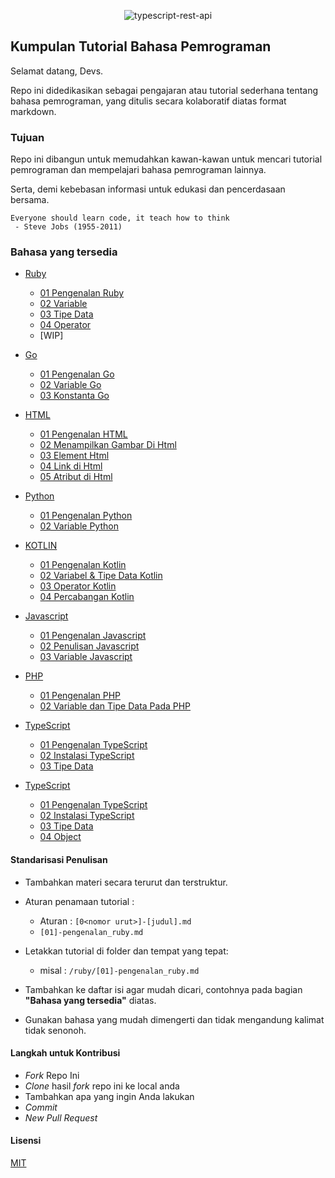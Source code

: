 <div align='center'>

![typescript-rest-api](https://raw.githubusercontent.com/ssembara/bahasa-pemrograman/master/cover.png)

</div>

## Kumpulan Tutorial Bahasa Pemrograman

Selamat datang, Devs.

Repo ini didedikasikan sebagai pengajaran atau tutorial sederhana tentang bahasa pemrograman, yang ditulis secara kolaboratif diatas format markdown.

### Tujuan

Repo ini dibangun untuk memudahkan kawan-kawan untuk mencari tutorial pemrograman dan mempelajari bahasa pemrograman lainnya.

Serta, demi kebebasan informasi untuk edukasi dan pencerdasaan bersama.

```
Everyone should learn code, it teach how to think
 - Steve Jobs (1955-2011)
```

### Bahasa yang tersedia

- [Ruby](./ruby)

  - [01 Pengenalan Ruby](./ruby/[01]-pengenalan_ruby.md)
  - [02 Variable](./ruby/[02]-variable.md)
  - [03 Tipe Data](./ruby/[03]-tipe_data.md)
  - [04 Operator](./ruby/[04]-operator.md)
  - [WIP]

- [Go](./go)
  
  - [01 Pengenalan Go](./go/[01]-pengenalan_go.md)
  - [02 Variable Go](./go/[02]-variable_go.md)
  - [03 Konstanta Go](./go/[03]-konstanta_go.md)
  
- [HTML](./html)

  - [01 Pengenalan HTML](./html/[01]-pengenalan_html.md)
  - [02 Menampilkan Gambar Di Html](./html/[02]-menampilkan_gambar_di_html.md)
  - [03 Element Html](./html/[03]-element_html.md)
  - [04 Link di Html](./html/[04]-link_html.md)
  - [05 Atribut di Html](./html/[05]-atribut_html.md)

- [Python](./python)

  - [01 Pengenalan Python](./python/[01]-pengenalan_python.md)
  - [02 Variable Python](./python/[02]-variable_python.md)


- [KOTLIN](./kotlin)
	
  - [01 Pengenalan Kotlin](./kotlin/[01]-pengenalan-kotlin.md)
  - [02 Variabel & Tipe Data Kotlin](./kotlin[02]-variabel_dan_tipe_data_kotlin.md)
  - [03 Operator Kotlin](./kotlin[03]-operator_kotlin.md)
  - [04 Percabangan Kotlin](./kotlin[04]-percabangan_kotlin.md)


- [Javascript](./javascript)

  - [01 Pengenalan Javascript](./javascript/[01]-pengenalan_javascript.md)
  - [02 Penulisan Javascript](./javascript/[02]-Penulisan_JavaScript.md)
  - [03 Variable Javascript](./javascript/[03]-Variable_JavaScript.md)

- [PHP](./php)

	- [01 Pengenalan PHP](./php/[01]-pengenalan-php.md)
	- [02 Variable dan Tipe Data Pada PHP](./php/[02]-variable-php.md)


- [TypeScript](./typescript)
	- [01 Pengenalan TypeScript](./typescript/pengenalan-typescript.md)
	- [02 Instalasi TypeScript](./typescript/instalasi_TypeScript.md)
	- [03 Tipe Data](./typescript/tipe_data.md)

- [TypeScript](./typescript)
	- [01 Pengenalan TypeScript](./typescript/pengenalan-typescript.md)
	- [02 Instalasi TypeScript](./typescript/instalasi_TypeScript.md)
	- [03 Tipe Data](./typescript/tipe_data.md)
	- [04 Object](./typescript/object.md)

#### Standarisasi Penulisan

- Tambahkan materi secara terurut dan terstruktur.

- Aturan penamaan tutorial :

  - Aturan : `[0<nomor urut>]-[judul].md`
  - `[01]-pengenalan_ruby.md`

- Letakkan tutorial di folder dan tempat yang tepat:

  - misal : `/ruby/[01]-pengenalan_ruby.md`

- Tambahkan ke daftar isi agar mudah dicari, contohnya pada bagian **"Bahasa yang tersedia"** diatas.

- Gunakan bahasa yang mudah dimengerti dan tidak mengandung kalimat tidak senonoh.

#### Langkah untuk Kontribusi

- _Fork_ Repo Ini
- _Clone_ hasil _fork_ repo ini ke local anda
- Tambahkan apa yang ingin Anda lakukan
- _Commit_
- _New Pull Request_

#### Lisensi

[MIT](./LICENSE)
